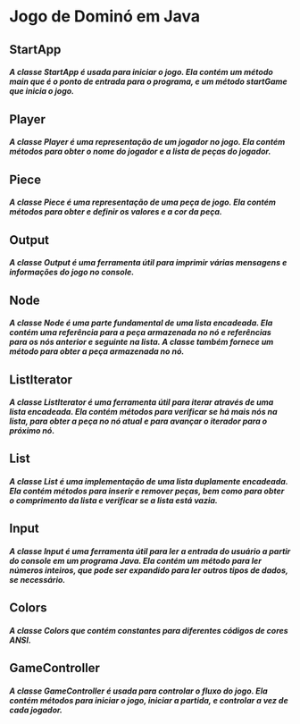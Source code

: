 # Jogo de Dominó em Java

## StartApp
##### A classe *StartApp* é usada para iniciar o jogo. Ela contém um método main que é o ponto de entrada para o programa, e um método startGame que inicia o jogo.
## Player
##### A classe *Player* é uma representação de um jogador no jogo. Ela contém métodos para obter o nome do jogador e a lista de peças do jogador.
## Piece
##### A classe *Piece* é uma representação de uma peça de jogo. Ela contém métodos para obter e definir os valores e a cor da peça.
## Output
##### A classe *Output* é uma ferramenta útil para imprimir várias mensagens e informações do jogo no console.
## Node
##### A classe *Node* é uma parte fundamental de uma lista encadeada. Ela contém uma referência para a peça armazenada no nó e referências para os nós anterior e seguinte na lista. A classe também fornece um método para obter a peça armazenada no nó.
## ListIterator
##### A classe *ListIterator* é uma ferramenta útil para iterar através de uma lista encadeada. Ela contém métodos para verificar se há mais nós na lista, para obter a peça no nó atual e para avançar o iterador para o próximo nó.
## List
##### A classe *List* é uma implementação de uma lista duplamente encadeada. Ela contém métodos para inserir e remover peças, bem como para obter o comprimento da lista e verificar se a lista está vazia.
## Input
##### A classe *Input* é uma ferramenta útil para ler a entrada do usuário a partir do console em um programa Java. Ela contém um método para ler números inteiros, que pode ser expandido para ler outros tipos de dados, se necessário.
## Colors
##### A classe *Colors* que contém constantes para diferentes códigos de cores ANSI.
## GameController
##### A classe *GameController* é usada para controlar o fluxo do jogo. Ela contém métodos para iniciar o jogo, iniciar a partida, e controlar a vez de cada jogador.
